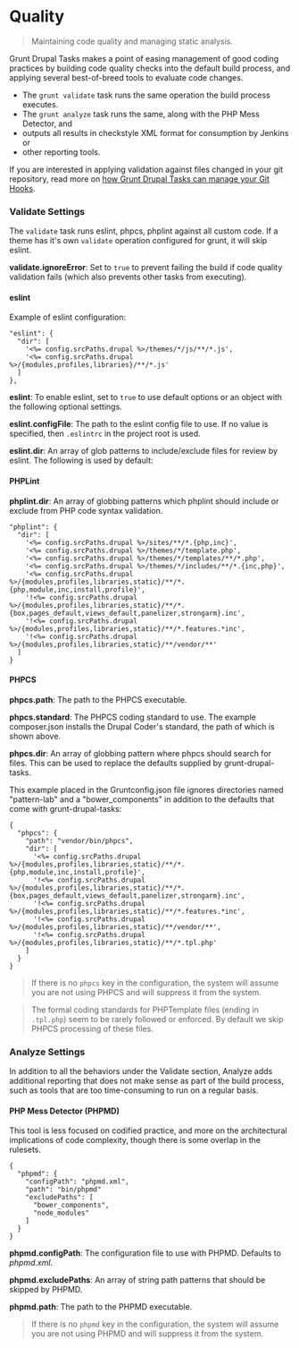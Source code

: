 # Quality

> Maintaining code quality and managing static analysis.

Grunt Drupal Tasks makes a point of easing management of good coding practices
by building code quality checks into the default build process, and applying
several best-of-breed tools to evaluate code changes.

* The `grunt validate` task runs the same operation the build process executes.
* The `grunt analyze` task runs the same, along with the PHP Mess Detector, and
* outputs all results in checkstyle XML format for consumption by Jenkins or
* other reporting tools.

If you are interested in applying validation against files changed in your git
repository, read more on
[how Grunt Drupal Tasks can manage your Git Hooks](70_GIT_INTEGRATION.md).

### Validate Settings

The `validate` task runs eslint, phpcs, phplint against all custom code. If a
theme has it's own `validate` operation configured for grunt, it will skip
eslint.

**validate.ignoreError**: Set to `true` to prevent failing the build if code
quality validation fails (which also prevents other tasks from executing).

#### eslint

Example of eslint configuration:

```
"eslint": {
  "dir": [
    '<%= config.srcPaths.drupal %>/themes/*/js/**/*.js',
    '<%= config.srcPaths.drupal %>/{modules,profiles,libraries}/**/*.js'
  ]
},
```
**eslint**: To enable eslint, set to `true` to use default options or an object
with the following optional settings.

**eslint.configFile**: The path to the eslint config file to use. If no value
is specified, then `.eslintrc` in the project root is used.

**eslint.dir**: An array of glob patterns to include/exclude files for
review by eslint. The following is used by default:

#### PHPLint

**phplint.dir**: An array of globbing patterns which phplint should include or
exclude from PHP code syntax validation.

```
"phplint": {
  "dir": [
    '<%= config.srcPaths.drupal %>/sites/**/*.{php,inc}',
    '<%= config.srcPaths.drupal %>/themes/*/template.php',
    '<%= config.srcPaths.drupal %>/themes/*/templates/**/*.php',
    '<%= config.srcPaths.drupal %>/themes/*/includes/**/*.{inc,php}',
    '<%= config.srcPaths.drupal %>/{modules,profiles,libraries,static}/**/*.{php,module,inc,install,profile}',
    '!<%= config.srcPaths.drupal %>/{modules,profiles,libraries,static}/**/*.{box,pages_default,views_default,panelizer,strongarm}.inc',
    '!<%= config.srcPaths.drupal %>/{modules,profiles,libraries,static}/**/*.features.*inc',
    '!<%= config.srcPaths.drupal %>/{modules,profiles,libraries,static}/**/vendor/**'
  ]
}
```

#### PHPCS

**phpcs.path**: The path to the PHPCS executable.

**phpcs.standard**: The PHPCS coding standard to use. The example composer.json
installs the Drupal Coder's standard, the path of which is shown above.

**phpcs.dir**: An array of globbing pattern where phpcs should search for files.
This can be used to replace the defaults supplied by grunt-drupal-tasks.

This example placed in the Gruntconfig.json file ignores directories named
"pattern-lab" and a "bower_components" in addition to the defaults that come
with grunt-drupal-tasks:

```
{
  "phpcs": {
    "path": "vendor/bin/phpcs",
    "dir": [
      '<%= config.srcPaths.drupal %>/{modules,profiles,libraries,static}/**/*.{php,module,inc,install,profile}',
      '!<%= config.srcPaths.drupal %>/{modules,profiles,libraries,static}/**/*.{box,pages_default,views_default,panelizer,strongarm}.inc',
      '!<%= config.srcPaths.drupal %>/{modules,profiles,libraries,static}/**/*.features.*inc',
      '!<%= config.srcPaths.drupal %>/{modules,profiles,libraries,static}/**/vendor/**',
      '!<%= config.srcPaths.drupal %>/{modules,profiles,libraries,static}/**/*.tpl.php'
    ]
  }
}
```

> If there is no `phpcs` key in the configuration, the system will assume you
are not using PHPCS and will suppress it from the system.

> The formal coding standards for PHPTemplate files (ending in `.tpl.php`)
seem to be rarely followed or enforced. By default we skip PHPCS processing
of these files.

### Analyze Settings

In addition to all the behaviors under the Validate section, Analyze adds
additional reporting that does not make sense as part of the build process,
such as tools that are too time-consuming to run on a regular basis.

#### PHP Mess Detector (PHPMD)

This tool is less focused on codified practice, and more on the architectural
implications of code complexity, though there is some overlap in the rulesets.

```
{
  "phpmd": {
    "configPath": "phpmd.xml",
    "path": "bin/phpmd"
    "excludePaths": [
      "bower_components",
      "node_modules"
    ]
  }
}
```

**phpmd.configPath**: The configuration file to use with PHPMD. Defaults to
*phpmd.xml*.

**phpmd.excludePaths**: An array of string path patterns that should be skipped
by PHPMD.

**phpmd.path**: The path to the PHPMD executable.

> If there is no `phpmd` key in the configuration, the system will assume you
are not using PHPMD and will suppress it from the system.
